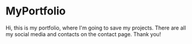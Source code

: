 # MyPortfolio

<p>Hi, this is my portfolio, where I'm going to save my projects. There are all my social media and contacts on the contact page. Thank you!</p>
